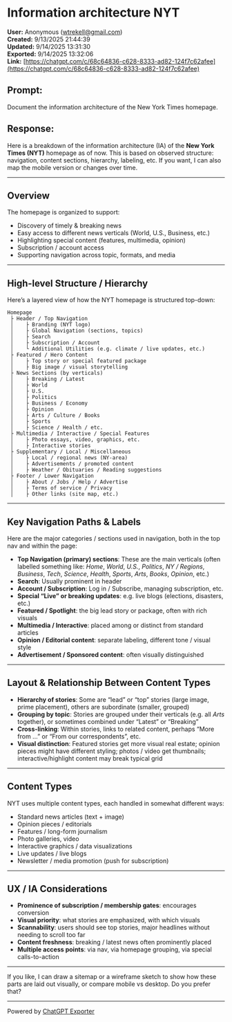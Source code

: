 # Information architecture NYT

**User:** Anonymous (wtrekell@gmail.com)  
**Created:** 9/13/2025 21:44:39  
**Updated:** 9/14/2025 13:31:30  
**Exported:** 9/14/2025 13:32:06  
**Link:** [https://chatgpt.com/c/68c64836-c628-8333-ad82-124f7c62afee](https://chatgpt.com/c/68c64836-c628-8333-ad82-124f7c62afee)  

## Prompt:
Document the information architecture of the New York Times homepage.

## Response:
Here is a breakdown of the information architecture (IA) of the **New York Times (NYT)** homepage as of now. This is based on observed structure: navigation, content sections, hierarchy, labeling, etc. If you want, I can also map the mobile version or changes over time.

* * *

Overview
--------

The homepage is organized to support:

*   Discovery of timely & breaking news
*   Easy access to different news verticals (World, U.S., Business, etc.)
*   Highlighting special content (features, multimedia, opinion)
*   Subscription / account access
*   Supporting navigation across topic, formats, and media

* * *

High-level Structure / Hierarchy
--------------------------------

Here’s a layered view of how the NYT homepage is structured top-down:

```
Homepage
 ├ Header / Top Navigation
 │    ├ Branding (NYT logo)
 │    ├ Global Navigation (sections, topics)
 │    ├ Search
 │    ├ Subscription / Account
 │    └ Additional Utilities (e.g. climate / live updates, etc.)
 ├ Featured / Hero Content
 │    ├ Top story or special featured package
 │    ├ Big image / visual storytelling
 ├ News Sections (by verticals)
 │    ├ Breaking / Latest
 │    ├ World
 │    ├ U.S.
 │    ├ Politics
 │    ├ Business / Economy
 │    ├ Opinion
 │    ├ Arts / Culture / Books
 │    ├ Sports
 │    ├ Science / Health / etc.
 ├ Multimedia / Interactive / Special Features
 │    ├ Photo essays, video, graphics, etc.
 │    ├ Interactive stories
 ├ Supplementary / Local / Miscellaneous
 │    ├ Local / regional news (NY-area)
 │    ├ Advertisements / promoted content
 │    ├ Weather / Obituaries / Reading suggestions
 ├ Footer / Lower Navigation
 │    ├ About / Jobs / Help / Advertise
 │    ├ Terms of service / Privacy
 │    ├ Other links (site map, etc.)
```

* * *

Key Navigation Paths & Labels
-----------------------------

Here are the major categories / sections used in navigation, both in the top nav and within the page:

*   **Top Navigation (primary) sections**: These are the main verticals (often labelled something like: _Home_, _World_, _U.S._, _Politics_, _NY / Regions_, _Business_, _Tech_, _Science_, _Health_, _Sports_, _Arts_, _Books_, _Opinion_, etc.)
*   **Search**: Usually prominent in header
*   **Account / Subscription**: Log in / Subscribe, managing subscription, etc.
*   **Special “Live” or breaking updates**: e.g. live blogs (elections, disasters, etc.)
*   **Featured / Spotlight**: the big lead story or package, often with rich visuals
*   **Multimedia / Interactive**: placed among or distinct from standard articles
*   **Opinion / Editorial content**: separate labeling, different tone / visual style
*   **Advertisement / Sponsored content**: often visually distinguished

* * *

Layout & Relationship Between Content Types
-------------------------------------------

*   **Hierarchy of stories**: Some are “lead” or “top” stories (large image, prime placement), others are subordinate (smaller, grouped)
*   **Grouping by topic**: Stories are grouped under their verticals (e.g. all _Arts_ together), or sometimes combined under “Latest” or “Breaking”
*   **Cross-linking**: Within stories, links to related content, perhaps “More from …” or “From our correspondents”, etc.
*   **Visual distinction**: Featured stories get more visual real estate; opinion pieces might have different styling; photos / video get thumbnails; interactive/highlight content may break typical grid

* * *

Content Types
-------------

NYT uses multiple content types, each handled in somewhat different ways:

*   Standard news articles (text + image)
*   Opinion pieces / editorials
*   Features / long-form journalism
*   Photo galleries, video
*   Interactive graphics / data visualizations
*   Live updates / live blogs
*   Newsletter / media promotion (push for subscription)

* * *

UX / IA Considerations
----------------------

*   **Prominence of subscription / membership gates**: encourages conversion
*   **Visual priority**: what stories are emphasized, with which visuals
*   **Scannability**: users should see top stories, major headlines without needing to scroll too far
*   **Content freshness**: breaking / latest news often prominently placed
*   **Multiple access points**: via nav, via homepage grouping, via special calls-to-action

* * *

If you like, I can draw a sitemap or a wireframe sketch to show how these parts are laid out visually, or compare mobile vs desktop. Do you prefer that?



---
Powered by [ChatGPT Exporter](https://www.chatgptexporter.com)